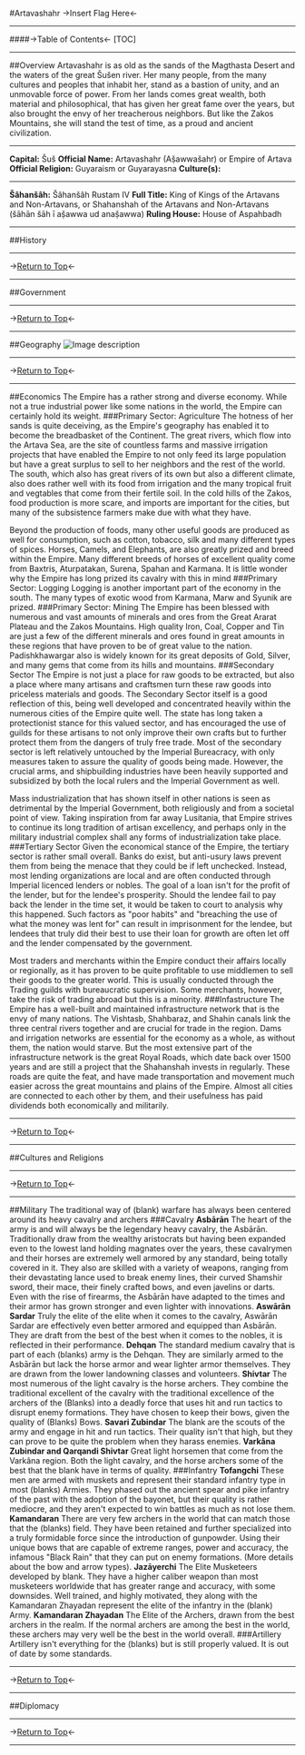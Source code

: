 #Artavashahr
->Insert Flag Here<-
***
####->Table of Contents<-
[TOC]
***
##Overview
Artavashahr is as old as the sands of the Magthasta Desert and the waters of the great Šušen river. Her many people, from the many cultures and peoples that inhabit her, stand as a bastion of unity, and an unmovable force of power. From her lands comes great wealth, both material and philosophical, that has given her great fame over the years, but also brought the envy of her treacherous neighbors. But like the Zakos Mountains, she will stand the test of time, as a proud and ancient civilization.
***
**Capital:** Šuš
**Official Name:** Artavashahr (Aṣ̌awwašahr) or Empire of Artava
**Official Religion:** Guyaraism or Guyarayasna
**Culture(s):**
***
**Šâhanšâh:** Šâhanšâh Rustam IV
**Full Title:** King of Kings of the Artavans and Non-Artavans, or Shahanshah of the Artavans and Non-Artavans (šāhān šāh ī aṣ̌awwa ud anaṣ̌awwa) 
**Ruling House:** House of Aspahbadh


***
##History
***
->[Return to Top](https://rentry.org/Artavashahr/#table-of-contents)<-
***
##Government
***
->[Return to Top](https://rentry.org/Artavashahr/#table-of-contents)<-
***
##Geography
![Image description](https://files.catbox.moe/8b22no.png)
***
->[Return to Top](https://rentry.org/Artavashahr/#table-of-contents)<-
***
##Economics
The Empire has a rather strong and diverse economy. While not a true industrial power like some nations in the world, the Empire can certainly hold its weight.
###Primary Sector: Agriculture
The hotness of her sands is quite deceiving, as the Empire's geography has enabled it to become the breadbasket of the Continent. The great rivers, which flow into the Artava Sea, are the site of countless farms and massive irrigation projects that have enabled the Empire to not only feed its large population but have a great surplus to sell to her neighbors and the rest of the world. The south, which also has great rivers of its own but also a different climate, also does rather well with its food from irrigation and the many tropical fruit and vegtables that come from their fertile soil. In the cold hills of the Zakos, food production is more scare, and imports are important for the cities, but many of the subsistence farmers make due with what they have. 

Beyond the production of foods, many other useful goods are produced as well for consumption, such as cotton, tobacco, silk and many different types of spices. Horses, Camels, and Elephants, are also greatly prized and breed within the Empire. Many different breeds of horses of excellent quality come from Baxtris, Aturpatakan, Surena, Spahan and Karmana. It is little wonder why the Empire has long prized its cavalry with this in mind
###Primary Sector: Logging
Logging is another important part of the economy in the south. The many types of exotic wood from Karmana, Marw and Syunik are prized. 
###Primary Sector: Mining
The Empire has been blessed with numerous and vast amounts of minerals and ores from the Great Ararat Plateau and the Zakos Mountains. High quality Iron, Coal, Copper and Tin are just a few of the different minerals and ores found in great amounts in these regions that have proven to be of great value to the nation. Padishkhawargar also is widely known for its great deposits of Gold, Silver, and many gems that come from its hills and mountains. 
###Secondary Sector
The Empire is not just a place for raw goods to be extracted, but also a place where many artisans and craftsmen turn these raw goods into priceless materials and goods. The Secondary Sector itself is a good reflection of this, being well developed and concentrated heavily within the numerous cities of the Empire quite well. The state has long taken a protectionist stance for this valued sector, and has encouraged the use of guilds for these artisans to not only improve their own crafts but to further protect them from the dangers of truly free trade. Most of the secondary sector is left relatively untouched by the Imperial Bureacracy, with only measures taken to assure the quality of goods being made. However, the crucial arms, and shipbuilding industries have been heavily supported and subsidized by both the local rulers and the Imperial Government as well. 

Mass industrialization that has shown itself in other nations is seen as detrimental by the Imperial Government, both religiously and from a societal point of view. Taking inspiration from far away Lusitania, that Empire strives to continue its long tradition of artisan excellency, and perhaps only in the military industrial complex shall any forms of industrialization take place.
###Tertiary Sector
Given the economical stance of the Empire, the tertiary sector is rather small overall. Banks do exist, but anti-usury laws prevent them from being the menace that they could be if left unchecked. Instead, most lending organizations are local and are often conducted through Imperial licenced lenders or nobles. The goal of a loan isn't for the profit of the lender, but for the lendee's prosperity. Should the lendee fail to pay back the lender in the time set, it would be taken to court to analysis why this happened. Such factors as "poor habits" and "breaching the use of what the money was lent for" can result in imprisonment for the lendee, but lendees that truly did their best to use their loan for growth are often let off and the lender compensated by the government. 

Most traders and merchants within the Empire conduct their affairs locally or regionally, as it has proven to be quite profitable to use middlemen to sell their goods to the greater world. This is usually conducted through the Trading guilds with bureaucratic supervision. Some merchants, however, take the risk of trading abroad but this is a minority.
###Infastructure
The Empire has a well-built and maintained infrastructure network that is the envy of many nations. The Vishtasb, Shahbaraz, and Shahin canals link the three central rivers together and are crucial for trade in the region. Dams and irrigation networks are essential for the economy as a whole, as without them, the nation would starve. But the most extensive part of the infrastructure network is the great Royal Roads, which date back over 1500 years and are still a project that the Shahanshah invests in regularly. These roads are quite the feat, and have made transportation and movement much easier across the great mountains and plains of the Empire. Almost all cities are connected to each other by them, and their usefulness has paid dividends both economically and militarily. 
***
->[Return to Top](https://rentry.org/Artavashahr/#table-of-contents)<-
***
##Cultures and Religions
***
->[Return to Top](https://rentry.org/Artavashahr/#table-of-contents)<-
***
##Military
The traditional way of (blank) warfare has always been centered around its heavy cavalry and archers
###Cavalry
**Asbārān**
The heart of the army is and will always be the legendary heavy cavalry, the Asbārān. Traditionally draw from the wealthy aristocrats but having been expanded even to the lowest land holding magnates over the years, these cavalrymen and their horses are extremely well armored by any standard, being totally covered in it. They also are skilled with a variety of weapons, ranging from their devastating lance used to break enemy lines, their curved Shamshir sword, their mace, their finely crafted bows, and even javelins or darts. Even with the rise of firearms, the Asbārān have adapted to the times and their armor has grown stronger and even lighter with innovations. 
**Aswārān Sardar**
Truly the elite of the elite when it comes to the cavalry, Aswārān Sardar are effectively even better armored and equipped than Asbārān. They are draft from the best of the best when it comes to the nobles, it is reflected in their performance.
**Dehqan** 
The standard medium cavalry that is part of each (blanks) army is the Dehqan. They are similarly armed to the Asbārān but lack the horse armor and wear lighter armor themselves. They are drawn from the lower landowning classes and volunteers.
**Shivtar**
The most numerous of the light cavalry is the horse archers. They combine the traditional excellent of the cavalry with the traditional excellence of the archers of the (Blanks) into a deadly force that uses hit and run tactics to disrupt enemy formations. They have chosen to keep their bows, given the quality of (Blanks) Bows.
**Savari Zubindar**
The blank are the scouts of the army and engage in hit and run tactics. Their quality isn't that high, but they can prove to be quite the problem when they harass enemies. 
**Varkâna Zubindar and Qarqandi Shivtar** 
Great light horsemen that come from the Varkâna region. Both the light cavalry, and the horse archers some of the best that the blank have in terms of quality. 
###Infantry
**Tofangchi**
These men are armed with muskets and represent their standard infantry type in most (blanks) Armies. They phased out the ancient spear and pike infantry of the past with the adoption of the bayonet, but their quality is rather mediocre, and they aren't expected to win battles as much as not lose them.
**Kamandaran**
There are very few archers in the world that can match those that the (blanks) field. They have been retained and further specialized into a truly formidable force since the introduction of gunpowder. Using their unique bows that are capable of extreme ranges, power and accuracy, the infamous "Black Rain" that they can put on enemy formations. (More details about the bow and arrow types). 
**Jazāyerchi**
The Elite Musketeers developed by blank. They have a higher caliber weapon than most musketeers worldwide that has greater range and accuracy, with some downsides. Well trained, and highly motivated, they along with the Kamandaran Zhayadan represent the elite of the infantry in the (blank) Army.
**Kamandaran Zhayadan**
The Elite of the Archers, drawn from the best archers in the realm. If the normal archers are among the best in the world, these archers may very well be the best in the world overall.
###Artillery
Artillery isn't everything for the (blanks) but is still properly valued. It is out of date by some standards.
***
->[Return to Top](https://rentry.org/Artavashahr/#table-of-contents)<-
***
##Diplomacy
***
->[Return to Top](https://rentry.org/Artavashahr/#table-of-contents)<-
***